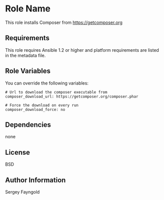 Role Name
========

This role installs Composer from https://getcomposer.org

Requirements
------------

This role requires Ansible 1.2 or higher and platform requirements are listed in the metadata file.

Role Variables
--------------

You can override the following variables:

    # Url to download the composer executable from
    composer_download_url: https://getcomposer.org/composer.phar

    # Force the download on every run
    composer_download_force: no

Dependencies
------------

none

License
-------

BSD

Author Information
------------------

Sergey Fayngold